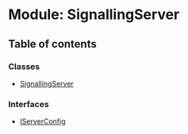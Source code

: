 # Module: SignallingServer

## Table of contents

### Classes

- [SignallingServer](../wiki/SignallingServer.SignallingServer)

### Interfaces

- [IServerConfig](../wiki/SignallingServer.IServerConfig)
